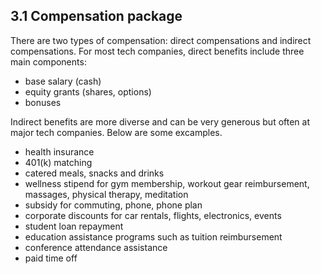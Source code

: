 ## 3.1 Compensation package

There are two types of compensation: direct compensations and indirect compensations. For most tech companies, direct benefits include three main components:

*   base salary (cash)
*   equity grants (shares, options)
*   bonuses

Indirect benefits are more diverse and can be very generous but often at major tech companies. Below are some excamples.

*   health insurance
*   401(k) matching
*   catered meals, snacks and drinks
*   wellness stipend for gym membership, workout gear reimbursement, massages, physical therapy, meditation
*   subsidy for commuting, phone, phone plan
*   corporate discounts for car rentals, flights, electronics, events
*   student loan repayment
*   education assistance programs such as tuition reimbursement
*   conference attendance assistance
*   paid time off